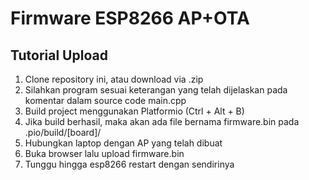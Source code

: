 # Firmware ESP8266 AP+OTA

## Tutorial Upload

1. Clone repository ini, atau download via .zip
2. Silahkan program sesuai keterangan yang telah dijelaskan pada komentar dalam source code main.cpp
3. Build project menggunakan Platformio (Ctrl + Alt + B)
4. Jika build berhasil, maka akan ada file bernama firmware.bin pada .pio/build/[board]/
5. Hubungkan laptop dengan AP yang telah dibuat
6. Buka browser lalu upload firmware.bin
7. Tunggu hingga esp8266 restart dengan sendirinya
